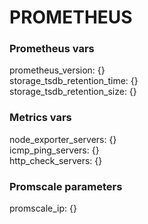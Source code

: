 # PROMETHEUS #

### Prometheus vars ###

prometheus_version: {}  
storage_tsdb_retention_time: {}  
storage_tsdb_retention_size: {}  

### Metrics vars ###

node_exporter_servers: {}  
icmp_ping_servers: {}  
http_check_servers: {}  

### Promscale parameters ###
promscale_ip: {}

